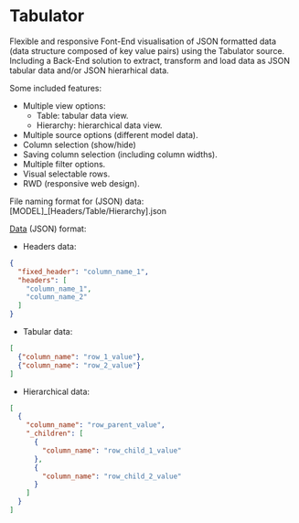 # Tabulator
Flexible and responsive Font-End visualisation of JSON formatted data (data structure composed of key value pairs) using the Tabulator source.
Including a Back-End solution to extract, transform and load data as JSON tabular data and/or JSON hierarhical data.

Some included features:
 - Multiple view options:
   - Table: tabular data view.
   - Hierarchy: hierarchical data view.
 - Multiple source options (different model data).
 - Column selection (show/hide)
 - Saving column selection (including column widths).
 - Multiple filter options.
 - Visual selectable rows.
 - RWD (responsive web design).

File naming format for (JSON) data: [MODEL]_[Headers/Table/Hierarchy].json

[Data](https://github.com/MikeBidinger/Tabulator/tree/main/data) (JSON) format:
 - Headers data:
```JSON
{
  "fixed_header": "column_name_1",
  "headers": [
    "column_name_1",
    "column_name_2"
  ]
}
```
 - Tabular data:
```JSON
[
  {"column_name": "row_1_value"},
  {"column_name": "row_2_value"}
]
```
 - Hierarchical data:
```JSON
[
  {
    "column_name": "row_parent_value",
    "_children": [
      {
        "column_name": "row_child_1_value"
      },
      {
        "column_name": "row_child_2_value"
      }
    ]
  }
]
```

